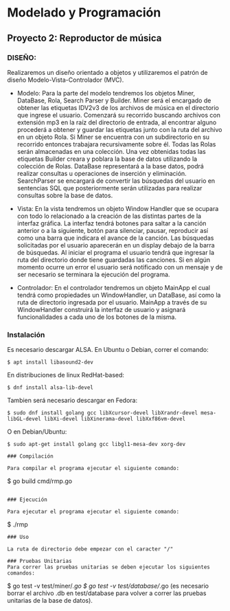 Modelado y Programación
=======================

Proyecto 2: Reproductor de música
-----------------


### DISEÑO:

Realizaremos un diseño orientado a objetos y utilizaremos el patrón de diseño Modelo-Vista-Controlador (MVC).

* Modelo:
Para la parte del modelo tendremos los objetos Miner, DataBase, Rola, Search Parser y Builder.
Miner será el encargado de obtener las etiquetas IDV2v3 de los archivos de música en el directorio que ingrese el usuario. Comenzará su recorrido buscando archivos con extensión mp3 en la raíz del directorio de entrada, al encontrar alguno procederá a obtener y guardar las etiquetas junto con la ruta del archivo en un objeto Rola. Si Miner se encuentra con un subdirectorio en su recorrido entonces trabajara recursivamente sobre él. Todas las Rolas serán almacenadas en una colección.
Una vez obtenidas todas las etiquetas Builder creara y poblara la base de datos utilizando la colección de Rolas.
DataBase representará a la base datos, podrá realizar consultas u operaciones de inserción y eliminación.
SearchParser se encargará de convertir las búsquedas del usuario en sentencias SQL que posteriormente serán utilizadas para realizar consultas sobre la base de datos.

* Vista:
En la vista tendremos un objeto Window Handler que se ocupara con todo lo relacionado a la creación de las distintas partes de la interfaz gráfica.
La interfaz tendrá botones para saltar a la canción anterior o a la siguiente, botón para silenciar, pausar, reproducir así como una barra que indicara el avance de la canción. Las búsquedas solicitadas por el usuario aparecerán en un display debajo de la barra de búsquedas.
Al iniciar el programa el usuario tendrá que ingresar la ruta del directorio donde tiene guardadas las canciones.
Si en algún momento ocurre un error el usuario será notificado con un mensaje y de ser necesario se terminara la ejecución del programa.

* Controlador:
En el controlador tendremos un objeto MainApp el cual tendrá como propiedades un WindowHandler, un DataBase, así como la ruta de directorio ingresada por el usuario. MainApp a través de su WindowHandler construirá la interfaz de usuario y asignará funcionalidades a cada uno de los botones de la misma.

### Instalación

Es necesario descargar ALSA. En Ubuntu o Debian, correr el comando:
 ```
$ apt install libasound2-dev
 ```
En distribuciones de linux RedHat-based:
 ```
$ dnf install alsa-lib-devel
 ```
Tambien será necesario descargar en Fedora:
 ```
$ sudo dnf install golang gcc libXcursor-devel libXrandr-devel mesa-libGL-devel libXi-devel libXinerama-devel libXxf86vm-devel
 ```
O en Debian/Ubuntu:
 ```
$ sudo apt-get install golang gcc libgl1-mesa-dev xorg-dev

### Compilación
    
Para compilar el programa ejecutar el siguiente comando:
```
$ go build cmd/rmp.go
```
     
### Ejecución

Para ejecutar el programa ejecutar el siguiente comando:
```
$ ./rmp
```
### Uso
 
La ruta de directorio debe empezar con el caracter "/"

### Pruebas Unitarias
Para correr las pruebas unitarias se deben ejecutar los siguientes comandos:
```
$ go test -v test/miner/*.go
$ go test -v test/database/*.go (es necesario borrar el archivo .db en test/database para volver a correr las pruebas unitarias de la base de datos).
 ```

